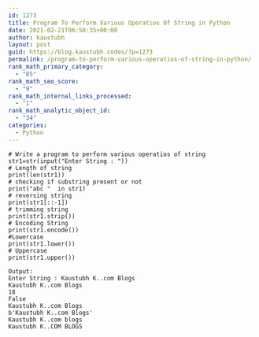 ```yaml
---
id: 1273
title: Program To Perform Various Operatios Of String in Python
date: 2021-02-21T06:50:35+00:00
author: kaustubh
layout: post
guid: https://blog.kaustubh.codes/?p=1273
permalink: /program-to-perform-various-operatios-of-string-in-python/
rank_math_primary_category:
  - "85"
rank_math_seo_score:
  - "9"
rank_math_internal_links_processed:
  - "1"
rank_math_analytic_object_id:
  - "34"
categories:
  - Python
---
```

<pre class="wp-block-code"><code># Write a program to perform various operatios of string
str1=str(input("Enter String : "))
# Length of string
print(len(str1))
# checking if substring present or not
print("abc "  in str1)
# reversing string
print(str1&#91;::-1])
# trimming string
print(str1.strip())
# Encoding String
print(str1.encode())
#Lowercase
print(str1.lower())
# Uppercase
print(str1.upper())</code></pre>

<pre class="wp-block-code"><code>Output:
Enter String : Kaustubh K..com Blogs
Kaustubh K..com Blogs
18
False
Kaustubh K..com Blogs
b'Kaustubh K..com Blogs'
Kaustubh K..com blogs
Kaustubh K..COM BLOGS</code></pre>